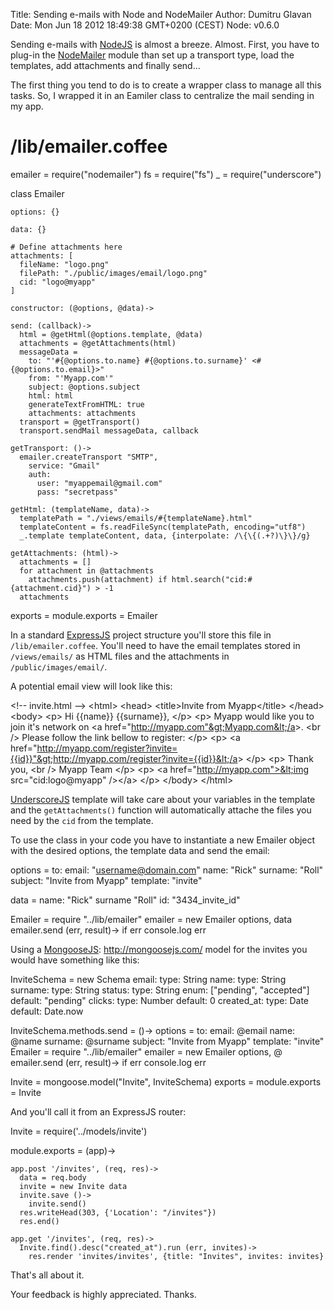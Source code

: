 Title: Sending e-mails with Node and NodeMailer
Author: Dumitru Glavan
Date: Mon Jun 18 2012 18:49:38 GMT+0200 (CEST)
Node: v0.6.0

Sending e-mails with [NodeJS][] is almost a breeze. Almost. First, you have to plug-in the [NodeMailer][] module than set up a transport type, load the templates, add attachments and finally send...

The first thing you tend to do is to create a wrapper class to manage all this tasks. So, I wrapped it in an Eamiler class to centralize the mail sending in my app.


  # /lib/emailer.coffee

  emailer = require("nodemailer")
  fs      = require("fs")
  _       = require("underscore")

  class Emailer

    options: {}

    data: {}

    # Define attachments here
    attachments: [
      fileName: "logo.png"
      filePath: "./public/images/email/logo.png"
      cid: "logo@myapp"
    ]

    constructor: (@options, @data)->

    send: (callback)->
      html = @getHtml(@options.template, @data)
      attachments = @getAttachments(html)
      messageData =
        to: "'#{@options.to.name} #{@options.to.surname}' <#{@options.to.email}>"
        from: "'Myapp.com'"
        subject: @options.subject
        html: html
        generateTextFromHTML: true
        attachments: attachments
      transport = @getTransport()
      transport.sendMail messageData, callback

    getTransport: ()->
      emailer.createTransport "SMTP",
        service: "Gmail"
        auth:
          user: "myappemail@gmail.com"
          pass: "secretpass"

    getHtml: (templateName, data)->
      templatePath = "./views/emails/#{templateName}.html"
      templateContent = fs.readFileSync(templatePath, encoding="utf8")
      _.template templateContent, data, {interpolate: /\{\{(.+?)\}\}/g}

    getAttachments: (html)->
      attachments = []
      for attachment in @attachments
        attachments.push(attachment) if html.search("cid:#{attachment.cid}") > -1
      attachments

  exports = module.exports = Emailer

In a standard [ExpressJS][] project structure you'll store this file in `/lib/emailer.coffee`.
You'll need to have the email templates stored in `/views/emails/` as HTML files and the attachments in `/public/images/email/`.

A potential email view will look like this:

  &lt;!-- invite.html --&gt;
  &lt;html&gt;
  &lt;head&gt;
    &lt;title&gt;Invite from Myapp&lt;/title&gt;
  &lt;/head&gt;
  &lt;body&gt;
    &lt;p&gt;
      Hi {{name}} {{surname}},
    &lt;/p&gt;
    &lt;p&gt;
      Myapp would like you to join it's network on &lt;a href="http://myapp.com"&gt;Myapp.com&lt;/a&gt;.
      &lt;br /&gt;
      Please follow the link bellow to register:
    &lt;/p&gt;
    &lt;p&gt;
      &lt;a href="http://myapp.com/register?invite={{id}}"&gt;http://myapp.com/register?invite={{id}}&lt;/a&gt;
    &lt;/p&gt;
    &lt;p&gt;
      Thank you,
      &lt;br /&gt;
      Myapp Team
    &lt;/p&gt;
    &lt;p&gt;
      &lt;a href="http://myapp.com">&lt;img src="cid:logo@myapp" /&gt;&lt;/a&gt;
    &lt;/p&gt;
  &lt;/body&gt;
  &lt;/html&gt;


[UnderscoreJS][] template will take care about your variables in the template and the `getAttachments()` function will automatically attache the files you need by the `cid` from the template.

To use the class in your code you have to instantiate a new Emailer object with the desired options, the template data and send the email:

  options =
    to:
      email: "username@domain.com"
      name: "Rick"
      surname: "Roll"
      subject: "Invite from Myapp"
      template: "invite"

  data =
    name: "Rick"
    surname "Roll"
    id: "3434_invite_id"

  Emailer = require "../lib/emailer"
  emailer = new Emailer options, data
  emailer.send (err, result)->
    if err
      console.log err


Using a [MongooseJS]: http://mongoosejs.com/ model for the invites you would have something like this:


  InviteSchema = new Schema
    email:
      type: String
    name:
      type: String
    surname:
      type: String
    status:
      type: String
      enum: ["pending", "accepted"]
      default: "pending"
    clicks:
      type: Number
      default: 0
    created_at:
      type: Date
      default: Date.now

  InviteSchema.methods.send = ()->
    options =
      to:
        email: @email
        name: @name
        surname: @surname
      subject: "Invite from Myapp"
      template: "invite"
    Emailer = require "../lib/emailer"
    emailer = new Emailer options, @
    emailer.send (err, result)->
      if err
        console.log err

  Invite = mongoose.model("Invite", InviteSchema)
  exports = module.exports = Invite


And you'll call it from an ExpressJS router:


  Invite = require('../models/invite')

  module.exports = (app)->

    app.post '/invites', (req, res)->
      data = req.body
      invite = new Invite data
      invite.save ()->
        invite.send()
      res.writeHead(303, {'Location': "/invites"})
      res.end()

    app.get '/invites', (req, res)->
      Invite.find().desc("created_at").run (err, invites)->
        res.render 'invites/invites', {title: "Invites", invites: invites}


That's all about it.

Your feedback is highly appreciated. Thanks.


[NodeJS]: http://nodejs.org/
[NodeMailer]: https://github.com/andris9/Nodemailer
[ExpressJS]: http://expressjs.com/
[UnderscoreJS]: http://underscorejs.org/
[MongooseJS]: http://mongoosejs.com/
